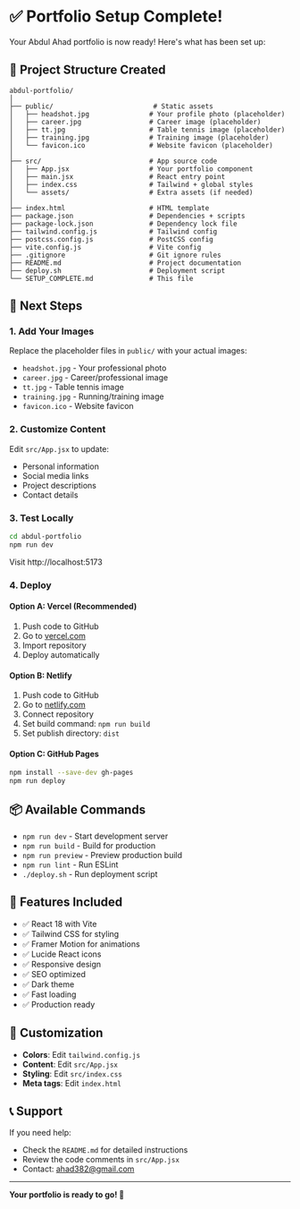 # ✅ Portfolio Setup Complete!

Your Abdul Ahad portfolio is now ready! Here's what has been set up:

## 📁 Project Structure Created

```
abdul-portfolio/
│
├── public/                         # Static assets
│   ├── headshot.jpg               # Your profile photo (placeholder)
│   ├── career.jpg                 # Career image (placeholder)
│   ├── tt.jpg                     # Table tennis image (placeholder)
│   ├── training.jpg               # Training image (placeholder)
│   └── favicon.ico                # Website favicon (placeholder)
│
├── src/                           # App source code
│   ├── App.jsx                    # Your portfolio component
│   ├── main.jsx                   # React entry point
│   ├── index.css                  # Tailwind + global styles
│   └── assets/                    # Extra assets (if needed)
│
├── index.html                     # HTML template
├── package.json                   # Dependencies + scripts
├── package-lock.json              # Dependency lock file
├── tailwind.config.js             # Tailwind config
├── postcss.config.js              # PostCSS config
├── vite.config.js                 # Vite config
├── .gitignore                     # Git ignore rules
├── README.md                      # Project documentation
├── deploy.sh                      # Deployment script
└── SETUP_COMPLETE.md              # This file
```

## 🚀 Next Steps

### 1. Add Your Images
Replace the placeholder files in `public/` with your actual images:
- `headshot.jpg` - Your professional photo
- `career.jpg` - Career/professional image
- `tt.jpg` - Table tennis image
- `training.jpg` - Running/training image
- `favicon.ico` - Website favicon

### 2. Customize Content
Edit `src/App.jsx` to update:
- Personal information
- Social media links
- Project descriptions
- Contact details

### 3. Test Locally
```bash
cd abdul-portfolio
npm run dev
```
Visit http://localhost:5173

### 4. Deploy

#### Option A: Vercel (Recommended)
1. Push code to GitHub
2. Go to [vercel.com](https://vercel.com)
3. Import repository
4. Deploy automatically

#### Option B: Netlify
1. Push code to GitHub
2. Go to [netlify.com](https://netlify.com)
3. Connect repository
4. Set build command: `npm run build`
5. Set publish directory: `dist`

#### Option C: GitHub Pages
```bash
npm install --save-dev gh-pages
npm run deploy
```

## 📦 Available Commands

- `npm run dev` - Start development server
- `npm run build` - Build for production
- `npm run preview` - Preview production build
- `npm run lint` - Run ESLint
- `./deploy.sh` - Run deployment script

## 🎯 Features Included

- ✅ React 18 with Vite
- ✅ Tailwind CSS for styling
- ✅ Framer Motion for animations
- ✅ Lucide React icons
- ✅ Responsive design
- ✅ SEO optimized
- ✅ Dark theme
- ✅ Fast loading
- ✅ Production ready

## 🔧 Customization

- **Colors**: Edit `tailwind.config.js`
- **Content**: Edit `src/App.jsx`
- **Styling**: Edit `src/index.css`
- **Meta tags**: Edit `index.html`

## 📞 Support

If you need help:
- Check the `README.md` for detailed instructions
- Review the code comments in `src/App.jsx`
- Contact: ahad382@gmail.com

---

**Your portfolio is ready to go! 🎉** 